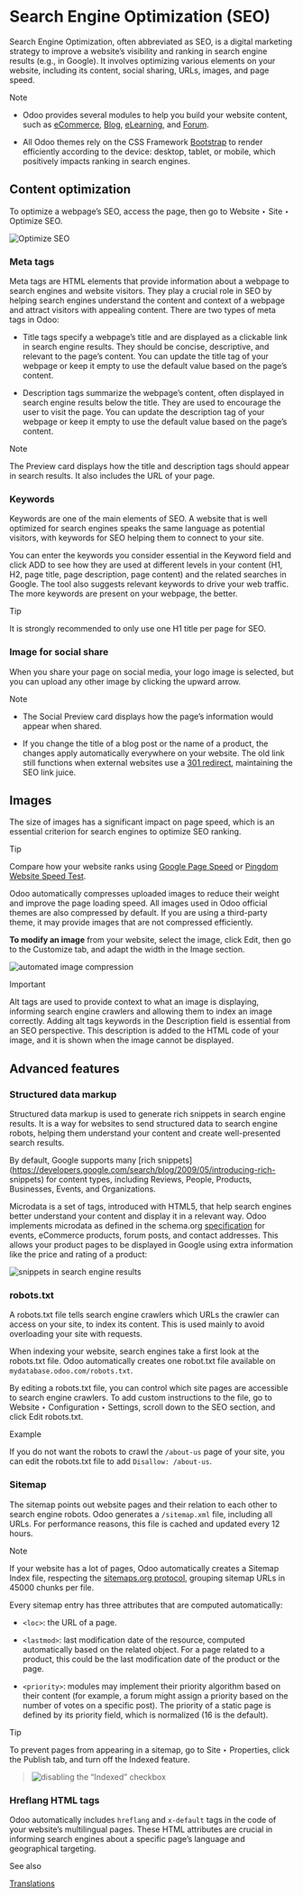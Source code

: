 # Search Engine Optimization (SEO)

Search Engine Optimization, often abbreviated as SEO, is a digital marketing
strategy to improve a website’s visibility and ranking in search engine
results (e.g., in Google). It involves optimizing various elements on your
website, including its content, social sharing, URLs, images, and page speed.

Note

  * Odoo provides several modules to help you build your website content, such as [eCommerce](../../ecommerce.html), [Blog](../../blog.html), [eLearning](../../elearning.html), and [Forum](../../forum.html).

  * All Odoo themes rely on the CSS Framework [Bootstrap](https://getbootstrap.com/) to render efficiently according to the device: desktop, tablet, or mobile, which positively impacts ranking in search engines.

## Content optimization

To optimize a webpage’s SEO, access the page, then go to Website ‣ Site ‣
Optimize SEO.

![Optimize SEO](../../../../_images/optimize-seo.png)

### Meta tags

Meta tags are HTML elements that provide information about a webpage to search
engines and website visitors. They play a crucial role in SEO by helping
search engines understand the content and context of a webpage and attract
visitors with appealing content. There are two types of meta tags in Odoo:

  * Title tags specify a webpage’s title and are displayed as a clickable link in search engine results. They should be concise, descriptive, and relevant to the page’s content. You can update the title tag of your webpage or keep it empty to use the default value based on the page’s content.

  * Description tags summarize the webpage’s content, often displayed in search engine results below the title. They are used to encourage the user to visit the page. You can update the description tag of your webpage or keep it empty to use the default value based on the page’s content.

Note

The Preview card displays how the title and description tags should appear in
search results. It also includes the URL of your page.

### Keywords

Keywords are one of the main elements of SEO. A website that is well optimized
for search engines speaks the same language as potential visitors, with
keywords for SEO helping them to connect to your site.

You can enter the keywords you consider essential in the Keyword field and
click ADD to see how they are used at different levels in your content (H1,
H2, page title, page description, page content) and the related searches in
Google. The tool also suggests relevant keywords to drive your web traffic.
The more keywords are present on your webpage, the better.

Tip

It is strongly recommended to only use one H1 title per page for SEO.

### Image for social share

When you share your page on social media, your logo image is selected, but you
can upload any other image by clicking the upward arrow.

Note

  * The Social Preview card displays how the page’s information would appear when shared.

  * If you change the title of a blog post or the name of a product, the changes apply automatically everywhere on your website. The old link still functions when external websites use a [301 redirect](../pages.html#website-url-redirection), maintaining the SEO link juice.

## Images

The size of images has a significant impact on page speed, which is an
essential criterion for search engines to optimize SEO ranking.

Tip

Compare how your website ranks using [Google Page
Speed](https://pagespeed.web.dev/?utm_source=psi&utm_medium=redirect) or
[Pingdom Website Speed Test](https://tools.pingdom.com/).

Odoo automatically compresses uploaded images to reduce their weight and
improve the page loading speed. All images used in Odoo official themes are
also compressed by default. If you are using a third-party theme, it may
provide images that are not compressed efficiently.

**To modify an image** from your website, select the image, click Edit, then
go to the Customize tab, and adapt the width in the Image section.

![automated image compression](../../../../_images/image-width.png)

Important

Alt tags are used to provide context to what an image is displaying, informing
search engine crawlers and allowing them to index an image correctly. Adding
alt tags keywords in the Description field is essential from an SEO
perspective. This description is added to the HTML code of your image, and it
is shown when the image cannot be displayed.

## Advanced features

### Structured data markup

Structured data markup is used to generate rich snippets in search engine
results. It is a way for websites to send structured data to search engine
robots, helping them understand your content and create well-presented search
results.

By default, Google supports many [rich
snippets](https://developers.google.com/search/blog/2009/05/introducing-rich-
snippets) for content types, including Reviews, People, Products, Businesses,
Events, and Organizations.

Microdata is a set of tags, introduced with HTML5, that help search engines
better understand your content and display it in a relevant way. Odoo
implements microdata as defined in the schema.org
[specification](https://schema.org/docs/gs.html) for events, eCommerce
products, forum posts, and contact addresses. This allows your product pages
to be displayed in Google using extra information like the price and rating of
a product:

![snippets in search engine results](../../../../_images/data-markup.png)

### robots.txt

A robots.txt file tells search engine crawlers which URLs the crawler can
access on your site, to index its content. This is used mainly to avoid
overloading your site with requests.

When indexing your website, search engines take a first look at the robots.txt
file. Odoo automatically creates one robot.txt file available on
`mydatabase.odoo.com/robots.txt`.

By editing a robots.txt file, you can control which site pages are accessible
to search engine crawlers. To add custom instructions to the file, go to
Website ‣ Configuration ‣ Settings, scroll down to the SEO section, and click
Edit robots.txt.

Example

If you do not want the robots to crawl the `/about-us` page of your site, you
can edit the robots.txt file to add `Disallow: /about-us`.

### Sitemap

The sitemap points out website pages and their relation to each other to
search engine robots. Odoo generates a `/sitemap.xml` file, including all
URLs. For performance reasons, this file is cached and updated every 12 hours.

Note

If your website has a lot of pages, Odoo automatically creates a Sitemap Index
file, respecting the [sitemaps.org
protocol](http://www.sitemaps.org/protocol.html), grouping sitemap URLs in
45000 chunks per file.

Every sitemap entry has three attributes that are computed automatically:

  * `<loc>`: the URL of a page.

  * `<lastmod>`: last modification date of the resource, computed automatically based on the related object. For a page related to a product, this could be the last modification date of the product or the page.

  * `<priority>`: modules may implement their priority algorithm based on their content (for example, a forum might assign a priority based on the number of votes on a specific post). The priority of a static page is defined by its priority field, which is normalized (16 is the default).

Tip

To prevent pages from appearing in a sitemap, go to Site ‣ Properties, click
the Publish tab, and turn off the Indexed feature.

> ![disabling the “Indexed” checkbox](../../../../_images/page-properties.png)

### Hreflang HTML tags

Odoo automatically includes `hreflang` and `x-default` tags in the code of
your website’s multilingual pages. These HTML attributes are crucial in
informing search engines about a specific page’s language and geographical
targeting.

See also

[Translations](../configuration/translate.html)

